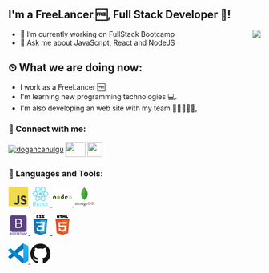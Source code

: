 ## I'm a FreeLancer 🆓, Full Stack Developer 🚀!  
<p><img align="right" height="180em" src="https://github-readme-stats.vercel.app/api/top-langs/?username=ylmzcanpolat&theme=buefy&layout=compact" /></p>

- 🔭 I’m currently working on FullStack Bootcamp
- 💬 Ask me about JavaScript, React and NodeJS

## ⏲ What we are doing now:
- I work as a FreeLancer 🆓.
- I'm learning new programming technologies 💻. 
- I'm also developing an web site with my team 👨🏼‍🤝‍👨🏻, 

### 📩 Connect with me:
<a href="https://www.linkedin.com/in/y%C4%B1lmazcanpolat/" target="_blank"><img align="center" src="https://raw.githubusercontent.com/rahuldkjain/github-profile-readme-generator/master/src/images/icons/Social/linked-in-alt.svg" alt="dogancanulgu" height="30" width="40" /></a>
[<img align="center" height="30" width="40" target="_blank" src="https://cdn.jsdelivr.net/npm/simple-icons@v4/icons/gmail.svg" />][gmail]
[<img align="center" height="30" width="30" target="_blank" src="https://www.upwork.com/favicon.ico" />][upwork]

[gmail]: mailto:ylmzcanpolat@gmail.com
[upwork]: https://www.upwork.com/freelancers/~01bd6a46b409874053

### 🔧 Languages and Tools:
<a href="https://developer.mozilla.org/en-US/docs/Web/JavaScript" target="_blank" rel="noreferrer"> <img src="https://raw.githubusercontent.com/devicons/devicon/master/icons/javascript/javascript-original.svg" alt="javascript" width="40" height="40"/> </a>
<a href="https://reactjs.org/" target="_blank" rel="noreferrer"> <img src="https://raw.githubusercontent.com/devicons/devicon/master/icons/react/react-original-wordmark.svg" alt="react" width="40" height="40"/> </a>
<a href="https://nodejs.org" target="_blank" rel="noreferrer"> <img src="https://raw.githubusercontent.com/devicons/devicon/master/icons/nodejs/nodejs-original-wordmark.svg" alt="nodejs" width="40" height="40"/> </a>
<a href="https://www.mongodb.com/" target="_blank" rel="noreferrer"> <img src="https://raw.githubusercontent.com/devicons/devicon/master/icons/mongodb/mongodb-original-wordmark.svg" alt="mongodb" width="40" height="40"/> </a>

<a href="https://getbootstrap.com" target="_blank" rel="noreferrer"> 
<img src="https://raw.githubusercontent.com/devicons/devicon/master/icons/bootstrap/bootstrap-plain-wordmark.svg" alt="bootstrap" width="40" height="40"/> </a> 
<a href="https://www.w3schools.com/css/" target="_blank" rel="noreferrer"> <img src="https://raw.githubusercontent.com/devicons/devicon/master/icons/css3/css3-original-wordmark.svg" alt="css3" width="40" height="40"/> </a>  
<a href="https://www.w3.org/html/" target="_blank" rel="noreferrer"> <img src="https://raw.githubusercontent.com/devicons/devicon/master/icons/html5/html5-original-wordmark.svg" alt="html5" width="40" height="40"/> </a>

<a href="" target="_blank" rel="noreferrer"> <img src="https://raw.githubusercontent.com/github/explore/80688e429a7d4ef2fca1e82350fe8e3517d3494d/topics/visual-studio-code/visual-studio-code.png" alt="Visual Studio Code" width="40" height="40"/> </a>
<a href="" target="_blank" rel="noreferrer"> <img src="https://raw.githubusercontent.com/github/explore/78df643247d429f6cc873026c0622819ad797942/topics/github/github.png" alt="GitHub" width="40" height="40"/> </a>


